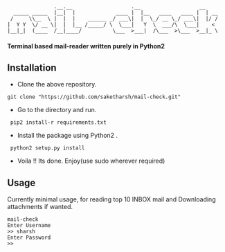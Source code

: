 ```
               .__.__                   .__                   __    
  _____ _____  |__|  |             ____ |  |__   ____   ____ |  | __
 /     \\__  \ |  |  |    ______ _/ ___\|  |  \_/ __ \_/ ___\|  |/ /
|  Y Y  \/ __ \|  |  |__ /_____/ \  \___|   Y  \  ___/\  \___|    <
|__|_|  (____  /__|____/          \___  >___|  /\___  >\___  >__|_ \

```


#### Terminal based mail-reader written purely in Python2

## Installation
* Clone the above repository.
```
git clone "https://github.com/saketharsh/mail-check.git"
```
* Go to the directory and run.
```
 pip2 install-r requirements.txt
```
* Install the package using Python2  .
```
 python2 setup.py install
 ```
* Voila !! Its done. Enjoy(use sudo wherever required)

## Usage
Currently minimal usage, for reading top 10 INBOX mail and Downloading attachments if wanted.

```
mail-check
Enter Username
>> sharsh
Enter Password
>>

```

